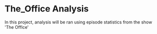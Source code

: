 # The_Office Analysis
In this project, analysis will be ran using episode statistics from the show 'The OffIce'
